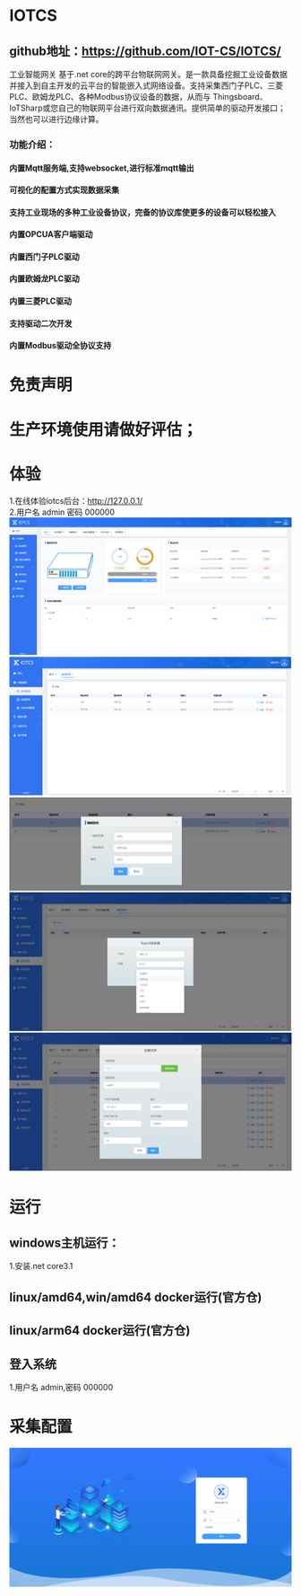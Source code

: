 # IOTCS
## github地址：https://github.com/IOT-CS/IOTCS/
工业智能网关
基于.net core的跨平台物联网网关。是一款具备挖掘工业设备数据并接入到自主开发的云平台的智能嵌入式网络设备。支持采集西门子PLC、三菱PLC、欧姆龙PLC、各种Modbus协议设备的数据，从而与 Thingsboard、IoTSharp或您自己的物联网平台进行双向数据通讯。提供简单的驱动开发接口；当然也可以进行边缘计算。  
### 功能介绍：
#### 内置Mqtt服务端,支持websocket,进行标准mqtt输出
#### 可视化的配置方式实现数据采集
#### 支持工业现场的多种工业设备协议，完备的协议库使更多的设备可以轻松接入
#### 内置OPCUA客户端驱动
#### 内置西门子PLC驱动
#### 内置欧姆龙PLC驱动
#### 内置三菱PLC驱动
#### 支持驱动二次开发
#### 内置Modbus驱动全协议支持  


# 免责声明
# 生产环境使用请做好评估；
# 体验
1.在线体验iotcs后台：http://127.0.0.1/  
2.用户名 admin 密码 000000  
![image](images/1648891279.jpg)
![image](images/1648891309.jpg)
![image](images/1648891338.jpg)
![image](images/1648891377.jpg)
![image](images/1648891419.jpg)
# 运行
## windows主机运行：
1.安装.net core3.1
## linux/amd64,win/amd64 docker运行(官方仓)
## linux/arm64 docker运行(官方仓)
## 登入系统
1.用户名 admin,密码 000000
# 采集配置
![image](images/1648884682.jpg)
